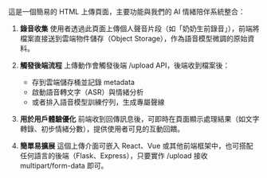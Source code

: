 這是一個簡易的 HTML 上傳頁面，主要功能與我們的 AI 情緒陪伴系統整合：

1. **錄音收集**
   使用者透過此頁面上傳個人聲音片段（如「奶奶生前錄音」），前端將檔案直接送到雲端物件儲存（Object Storage），作為語音模型微調的原始資料。

2. **觸發後端流程**
   上傳動作會觸發後端 /upload API，後端收到檔案後：

   * 存到雲端儲存桶並記錄 metadata
   * 啟動語音轉文字（ASR）與情緒分析
   * 或者排入語音模型訓練佇列，生成專屬聲線

3. **用於用戶體驗優化**
   前端收到回傳訊息後，可即時在頁面顯示處理結果（如文字轉錄、初步情緒分數），提供使用者可見的互動回饋。

4. **簡單易擴展**
   這個上傳介面可嵌入 React、Vue 或其他前端框架中，也可搭配任何語言的後端（Flask、Express），只要實作 /upload 接收 multipart/form-data 即可。
